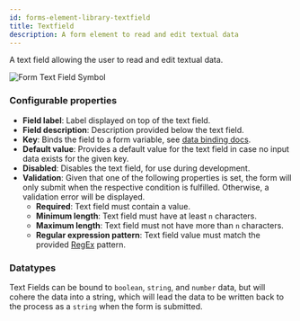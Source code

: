 ```yaml
---
id: forms-element-library-textfield
title: Textfield
description: A form element to read and edit textual data
---
```


A text field allowing the user to read and edit textual data.

![Form Text Field Symbol](/img/form-icons/form-textField.svg)

### Configurable properties

- **Field label**: Label displayed on top of the text field.
- **Field description**: Description provided below the text field.
- **Key**: Binds the field to a form variable, see [data binding docs](../configuration/forms-config-data-binding.md).
- **Default value**: Provides a default value for the text field in case no input data exists for the given key.
- **Disabled**: Disables the text field, for use during development.
- **Validation**: Given that one of the following properties is set, the form will only submit when the respective condition is fulfilled. Otherwise, a validation error will be displayed.
  - **Required**: Text field must contain a value.
  - **Minimum length**: Text field must have at least `n` characters.
  - **Maximum length**: Text field must not have more than `n` characters.
  - **Regular expression pattern**: Text field value must match the provided [RegEx](https://developer.mozilla.org/en-US/docs/Web/JavaScript/Guide/Regular_Expressions/Cheatsheet) pattern.

### Datatypes

Text Fields can be bound to `boolean`, `string`, and `number` data, but will cohere the data into a string, which will lead the data to be written back to the process as a `string` when the form is submitted.
